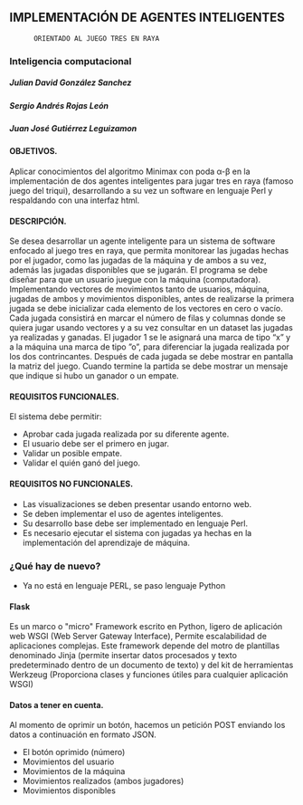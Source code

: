 ## IMPLEMENTACIÓN DE AGENTES INTELIGENTES
          ORIENTADO AL JUEGO TRES EN RAYA 
### Inteligencia computacional
##### Julian David González Sanchez
##### Sergio Andrés Rojas León
##### Juan José Gutiérrez Leguizamon
#### OBJETIVOS.
Aplicar conocimientos del algoritmo Minimax con poda α-β en la implementación de dos agentes inteligentes para jugar tres en raya (famoso juego del triqui), desarrollando a su vez un software en lenguaje Perl y respaldando con una interfaz html.

#### DESCRIPCIÓN.
Se desea desarrollar un agente inteligente para un sistema de software enfocado al juego tres en raya, que permita monitorear las jugadas hechas por el jugador, como las jugadas de la máquina y de ambos a su vez, además las jugadas disponibles que se jugarán. El programa se debe diseñar para que un usuario juegue con la máquina (computadora). Implementando vectores de movimientos tanto de usuarios, máquina, jugadas de ambos y movimientos disponibles, antes de realizarse la primera jugada se debe inicializar cada elemento de los vectores en cero o vacío. Cada jugada consistirá en marcar el número de filas y columnas donde se quiera jugar usando vectores y a su vez consultar en un dataset las jugadas ya realizadas y ganadas. El jugador 1 se le asignará una marca de tipo “x” y a la máquina una marca de tipo ”o”, para diferenciar la jugada realizada por los dos contrincantes. Después de cada jugada se debe mostrar en pantalla la matriz del juego. Cuando termine la partida se debe mostrar un mensaje que indique si hubo un ganador o un empate.

#### REQUISITOS FUNCIONALES.
El sistema debe permitir:
- Aprobar cada jugada realizada por su diferente agente.
- El usuario debe ser el primero en jugar.
- Validar un posible empate.
- Validar el quién ganó del juego.
#### REQUISITOS NO FUNCIONALES.
- Las visualizaciones se deben presentar usando entorno web.
- Se deben implementar el uso de agentes inteligentes.
- Su desarrollo base debe ser implementado en lenguaje Perl.
- Es necesario ejecutar el sistema con jugadas ya hechas en la implementación del aprendizaje de máquina.
### ¿Qué hay de nuevo?

- Ya no está en lenguaje PERL, se paso lenguaje Python

#### Flask
Es un marco o "micro" Framework escrito en Python, ligero de aplicación web WSGI (Web Server Gateway Interface), Permite escalabilidad de aplicaciones complejas. Este framework depende del motro de plantillas denominado Jinja (permite insertar datos procesados y texto predeterminado dentro de un documento de texto) y del kit de herramientas Werkzeug (Proporciona clases y funciones útiles para cualquier aplicación WSGI) 

#### Datos a tener en cuenta.
Al  momento de oprimir un botón, hacemos un petición POST enviando los datos a continuación en formato JSON.

- El botón oprimido (número)
- Movimientos del usuario
- Movimientos de la máquina
- Movimientos realizados (ambos jugadores)
- Movimientos disponibles



